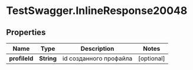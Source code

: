 # TestSwagger.InlineResponse20048

## Properties

Name | Type | Description | Notes
------------ | ------------- | ------------- | -------------
**profileId** | **String** | id созданного профайла | [optional] 


